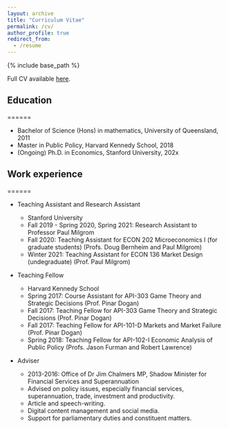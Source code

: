 ```yaml
---
layout: archive
title: "Curriculum Vitae"
permalink: /cv/
author_profile: true
redirect_from:
  - /resume
---
```


{% include base_path %}

Full CV available [here](files/MitchellWatt_CV.pdf).

## Education
======
* Bachelor of Science (Hons) in mathematics, University of Queensland, 2011
* Master in Public Policy, Harvard Kennedy School, 2018
* (Ongoing) Ph.D. in Economics, Stanford University, 202x

## Work experience
======
* Teaching Assistant and Research Assistant
  * Stanford University
  * Fall 2019 - Spring 2020, Spring 2021: Research Assistant to Professor Paul Milgrom
  * Fall 2020: Teaching Assistant for ECON 202 Microeconomics I (for graduate students) (Profs. Doug Bernheim and Paul Milgrom)
  * Winter 2021: Teaching Assistant for ECON 136 Market Design (undegraduate) (Prof. Paul Milgrom)

* Teaching Fellow
  * Harvard Kennedy School
  * Spring 2017: Course Assistant for API-303 Game Theory and Strategic Decisions (Prof. Pinar Dogan)
  * Fall 2017: Teaching Fellow for API-303 Game Theory and Strategic Decisions (Prof. Pinar Dogan)
  * Fall 2017: Teaching Fellow for API-101-D Markets and Market Failure (Prof. Pinar Dogan)
  * Spring 2018: Teaching Fellow for API-102-I Economic Analysis of Public Policy (Profs. Jason Furman and Robert Lawrence)

* Adviser
  * 2013-2016: Office of Dr Jim Chalmers MP, Shadow Minister for Financial Services and Superannuation
  * Advised on policy issues, especially financial services, superannuation, trade, investment and productivity.
  * Article and speech-writing.
  * Digital content management and social media.
  * Support for parliamentary duties and constituent matters.

